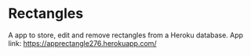 # Rectangles

A app to store, edit and remove rectangles from a Heroku database.
App link: https://apprectangle276.herokuapp.com/




